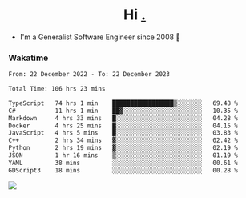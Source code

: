 <h1 align="center">Hi <a href="https://www.hackerrank.com/erasmosaraujo">.</a></h1>
 
- I'm a Generalist Software Engineer  since 2008 🚀
<!--  
<p align="left">
  <a href="https://github.com/erasmosoares/github-readme-stats">
    <img
      align="center"
      src="https://github-readme-stats.vercel.app/api/top-langs/?username=erasmosoares&theme=radical&layout=compact"
    />
  </a>
  <a href="https://github.com/erasmosoares/github-readme-stats">
    [![Harlok's WakaTime stats](https://github-readme-stats.vercel.app/api/wakatime?username=ffflabs)](https://github.com/anuraghazra/github-readme-stats)
  </a>
</p>

<!--
 ### Repo 
 
<p align="left">
 <a href="https://github.com/erasmosoares/github-readme-stats">
    <img
      align="center"
      height="165"
      src="https://github-readme-stats.vercel.app/api/pin?username=erasmosoares&repo=sample-node&title_color=fff&icon_color=f9f9f9&text_color=9f9f9f&bg_color=151515"
    />
  </a>
  <a href="https://github.com/erasmosoares/github-readme-stats">
    <img
      align="center"
      height="165"
      src="https://github-readme-stats.vercel.app/api/pin?username=erasmosoares&repo=sample-node&title_color=fff&icon_color=f9f9f9&text_color=9f9f9f&bg_color=151515"
    />
  </a>
</p>
-->

 ### Wakatime 

<!--START_SECTION:waka-->

```txt
From: 22 December 2022 - To: 22 December 2023

Total Time: 106 hrs 23 mins

TypeScript   74 hrs 1 min    █████████████████▒░░░░░░░   69.48 %
C#           11 hrs 1 min    ██▓░░░░░░░░░░░░░░░░░░░░░░   10.35 %
Markdown     4 hrs 33 mins   █░░░░░░░░░░░░░░░░░░░░░░░░   04.28 %
Docker       4 hrs 25 mins   █░░░░░░░░░░░░░░░░░░░░░░░░   04.15 %
JavaScript   4 hrs 5 mins    █░░░░░░░░░░░░░░░░░░░░░░░░   03.83 %
C++          2 hrs 34 mins   ▓░░░░░░░░░░░░░░░░░░░░░░░░   02.42 %
Python       2 hrs 19 mins   ▓░░░░░░░░░░░░░░░░░░░░░░░░   02.19 %
JSON         1 hr 16 mins    ▒░░░░░░░░░░░░░░░░░░░░░░░░   01.19 %
YAML         38 mins         ░░░░░░░░░░░░░░░░░░░░░░░░░   00.61 %
GDScript3    18 mins         ░░░░░░░░░░░░░░░░░░░░░░░░░   00.28 %
```

<!--END_SECTION:waka-->

![](https://komarev.com/ghpvc/?username=erasmosoares&color=brightgreen)
